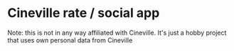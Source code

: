# Cineville rate / social app

Note: this is not in any way affiliated with Cineville. It's just a hobby project that uses own personal data from Cineville
